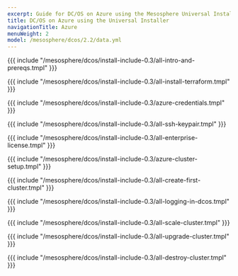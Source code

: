 ```yaml
---
excerpt: Guide for DC/OS on Azure using the Mesosphere Universal Installer
title: DC/OS on Azure using the Universal Installer
navigationTitle: Azure
menuWeight: 2
model: /mesosphere/dcos/2.2/data.yml
---
```


{{{ include "/mesosphere/dcos/install-include-0.3/all-intro-and-prereqs.tmpl" }}}

{{{ include "/mesosphere/dcos/install-include-0.3/all-install-terraform.tmpl" }}}

{{{ include "/mesosphere/dcos/install-include-0.3/azure-credentials.tmpl" }}}

{{{ include "/mesosphere/dcos/install-include-0.3/all-ssh-keypair.tmpl" }}}

{{{ include "/mesosphere/dcos/install-include-0.3/all-enterprise-license.tmpl" }}}

{{{ include "/mesosphere/dcos/install-include-0.3/azure-cluster-setup.tmpl" }}}

{{{ include "/mesosphere/dcos/install-include-0.3/all-create-first-cluster.tmpl" }}}

{{{ include "/mesosphere/dcos/install-include-0.3/all-logging-in-dcos.tmpl" }}}

{{{ include "/mesosphere/dcos/install-include-0.3/all-scale-cluster.tmpl" }}}

{{{ include "/mesosphere/dcos/install-include-0.3/all-upgrade-cluster.tmpl" }}}

{{{ include "/mesosphere/dcos/install-include-0.3/all-destroy-cluster.tmpl" }}}
